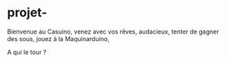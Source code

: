 # projet-
Bienvenue au Casuino,
venez avec vos rêves,
audacieux, tenter de gagner des sous,
jouez à la Maquinarduino,

A qui le tour ?
